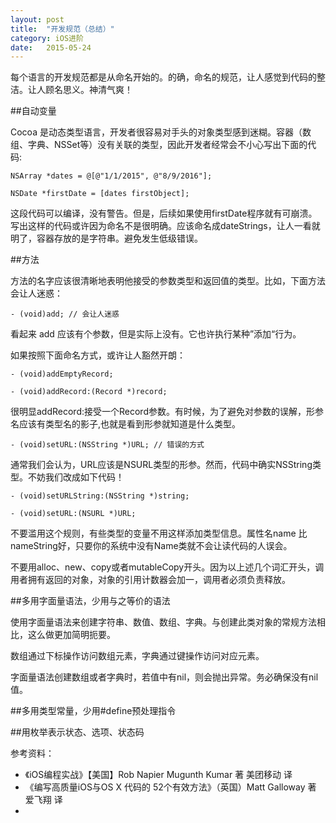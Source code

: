 ```yaml
---
layout: post
title:  "开发规范（总结）"
category: iOS进阶
date:   2015-05-24
---
```


每个语言的开发规范都是从命名开始的。的确，命名的规范，让人感觉到代码的整洁。让人顾名思义。神清气爽！

##自动变量

Cocoa 是动态类型语言，开发者很容易对手头的对象类型感到迷糊。容器（数组、字典、NSSet等）没有关联的类型，因此开发者经常会不小心写出下面的代码:

```
NSArray *dates = @[@"1/1/2015", @"8/9/2016"];

NSDate *firstDate = [dates firstObject];
```

这段代码可以编译，没有警告。但是，后续如果使用firstDate程序就有可崩溃。写出这样的代码或许因为命名不是很明确。应该命名成dateStrings，让人一看就明了，容器存放的是字符串。避免发生低级错误。

##方法

方法的名字应该很清晰地表明他接受的参数类型和返回值的类型。比如，下面方法会让人迷惑：

```
- (void)add; // 会让人迷惑
```
看起来 add 应该有个参数，但是实际上没有。它也许执行某种”添加“行为。

如果按照下面命名方式，或许让人豁然开朗：

```
- (void)addEmptyRecord;

- (void)addRecord:(Record *)record;
```

很明显addRecord:接受一个Record参数。有时候，为了避免对参数的误解，形参名应该有类型名的影子,也就是看到形参就知道是什么类型。

```
- (void)setURL:(NSString *)URL; // 错误的方式
```
通常我们会认为，URL应该是NSURL类型的形参。然而，代码中确实NSString类型。不妨我们改成如下代码！

```
- (void)setURLString:(NSString *)string;

- (void)setURL:(NSURL *)URL;
```
不要滥用这个规则，有些类型的变量不用这样添加类型信息。属性名name 比 nameString好，只要你的系统中没有Name类就不会让读代码的人误会。

不要用alloc、new、copy或者mutableCopy开头。因为以上述几个词汇开头，调用者拥有返回的对象，对象的引用计数器会加一，调用者必须负责释放。

##多用字面量语法，少用与之等价的语法

使用字面量语法来创建字符串、数值、数组、字典。与创建此类对象的常规方法相比，这么做更加简明扼要。

数组通过下标操作访问数组元素，字典通过键操作访问对应元素。

字面量语法创建数组或者字典时，若值中有nil，则会抛出异常。务必确保没有nil值。

##多用类型常量，少用#define预处理指令


##用枚举表示状态、选项、状态码






参考资料：
* 《iOS编程实战》【美国】Rob Napier Mugunth Kumar 著 美团移动 译
* 《编写高质量iOS与OS X 代码的 52个有效方法》（英国）Matt Galloway 著 爱飞翔 译
*

